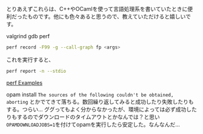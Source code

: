 とりあえずこれらは、C++やOCamlを使って言語処理系を書いていたときに便利だったものです。他にも色々あると思うので、教えていただけると嬉しいです。

valgrind
gdb
perf

```bash
perf record -F99 -g --call-graph fp <args>
```

これを実行すると、

```bash
perf report -n --stdio
```

[perf Examples](http://www.brendangregg.com/perf.html)


opam install
`The sources of the following couldn't be obtained, aborting`
とかでてきて落ちる。数回繰り返してみると成功したり失敗したりもする。つらい…
ググってもよく分からなかったが、環境によっては必ず成功したりもするのでダウンロードのタイムアウトとかなんでは？と思い`OPAMDOWNLOADJOBS=1`を付けてopamを実行したら安定した。なんなんだ…
